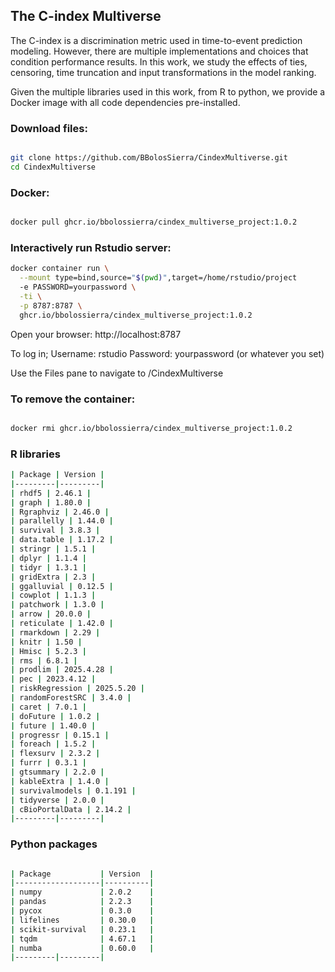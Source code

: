 ## The C-index Multiverse

The C-index is a discrimination metric used in time-to-event prediction modeling. However, there are multiple implementations and choices that condition performance results. In this work, we study the effects of ties, censoring, time truncation and input transformations in the model ranking. 

Given the multiple libraries used in this work, from R to python, we provide a Docker image with all code dependencies pre-installed.


### Download files: 

```bash

git clone https://github.com/BBolosSierra/CindexMultiverse.git
cd CindexMultiverse

```

### Docker:

```bash

docker pull ghcr.io/bbolossierra/cindex_multiverse_project:1.0.2

```

### Interactively run Rstudio server:

```bash
docker container run \
  --mount type=bind,source="$(pwd)",target=/home/rstudio/project
  -e PASSWORD=yourpassword \
  -ti \
  -p 8787:8787 \
  ghcr.io/bbolossierra/cindex_multiverse_project:1.0.2

```

Open your browser: http://localhost:8787

To log in; Username: rstudio
Password: yourpassword (or whatever you set)

Use the Files pane to navigate to /CindexMultiverse

### To remove the container:

```bash

docker rmi ghcr.io/bbolossierra/cindex_multiverse_project:1.0.2

```


### R libraries

```bash
| Package | Version |
|---------|---------|
| rhdf5 | 2.46.1 |
| graph | 1.80.0 |
| Rgraphviz | 2.46.0 |
| parallelly | 1.44.0 |
| survival | 3.8.3 |
| data.table | 1.17.2 |
| stringr | 1.5.1 |
| dplyr | 1.1.4 |
| tidyr | 1.3.1 |
| gridExtra | 2.3 |
| ggalluvial | 0.12.5 |
| cowplot | 1.1.3 |
| patchwork | 1.3.0 |
| arrow | 20.0.0 |
| reticulate | 1.42.0 |
| rmarkdown | 2.29 |
| knitr | 1.50 |
| Hmisc | 5.2.3 |
| rms | 6.8.1 |
| prodlim | 2025.4.28 |
| pec | 2023.4.12 |
| riskRegression | 2025.5.20 |
| randomForestSRC | 3.4.0 |
| caret | 7.0.1 |
| doFuture | 1.0.2 |
| future | 1.40.0 |
| progressr | 0.15.1 |
| foreach | 1.5.2 |
| flexsurv | 2.3.2 |
| furrr | 0.3.1 |
| gtsummary | 2.2.0 |
| kableExtra | 1.4.0 |
| survivalmodels | 0.1.191 |
| tidyverse | 2.0.0 |
| cBioPortalData | 2.14.2 |
|---------|---------|

```

### Python packages


```bash

| Package           | Version  |
|-------------------|----------|
| numpy             | 2.0.2    |
| pandas            | 2.2.3    |
| pycox             | 0.3.0    |
| lifelines         | 0.30.0   |
| scikit-survival   | 0.23.1   |
| tqdm              | 4.67.1   |
| numba             | 0.60.0   |
|---------|---------|

```
